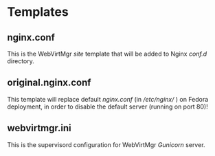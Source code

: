 # Templates

## nginx.conf

This is the WebVirtMgr *site* template that will be added to Nginx *conf.d* directory.

## original.nginx.conf

This template will replace default *nginx.conf* (in */etc/nginx/* ) on Fedora deployment, in order to disable the default server (running on port 80)!

## webvirtmgr.ini

This is the supervisord configuration for WebVirtMgr *Gunicorn* server.
